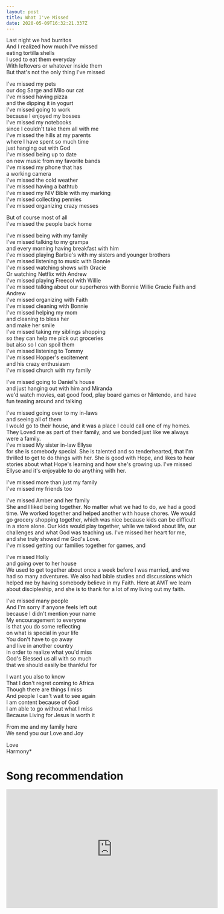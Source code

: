 ```yaml
---
layout: post
title: What I've Missed
date: 2020-05-09T16:32:21.337Z
---
```


Last night we had burritos  
And I realized how much I've missed  
eating tortilla shells  
I used to eat them everyday  
With leftovers or whatever inside them  
But that's not the only thing I've missed  

I've missed my pets  
our dog Sarge and Milo our cat  
I've missed having pizza  
and the dipping it in yogurt  
I've missed going to work  
because I enjoyed my bosses  
I've missed my notebooks  
since I couldn't take them all with me  
I've missed the hills at my parents  
where I have spent so much time  
just hanging out with God  
I've missed being up to date  
on new music from my favorite bands  
I've missed my phone that has  
a working camera  
I've missed the cold weather  
I've missed having a bathtub  
I've missed my NIV Bible with my marking  
I've missed collecting pennies  
I've missed organizing crazy messes  

But of course most of all  
I've missed the people back home  

I've missed being with my family  
I've missed talking to my grampa  
and every morning having breakfast with him  
I've missed playing Barbie's with my sisters and younger brothers  
I've missed listening to music with Bonnie  
I've missed watching shows with Gracie  
Or watching Netflix with Andrew  
I've missed playing Freecol with Willie  
I've missed talking about our superheros with Bonnie Willie Gracie Faith and Andrew  
I've missed organizing with Faith  
I've missed cleaning with Bonnie  
I've missed helping my mom  
and cleaning to bless her  
and make her smile  
I've missed taking my siblings shopping  
so they can help me pick out groceries  
but also so I can spoil them  
I've missed listening to Tommy  
I've missed Hopper's excitement  
and his crazy enthusiasm  
I've missed church with my family  

I've missed going to Daniel's house  
and just hanging out with him and Miranda  
we'd watch movies, eat good food, play board games or Nintendo, and have fun teasing around and talking  

I've missed going over to my in-laws  
and seeing all of them  
I would go to their house, and it was a place I could call one of my homes. They Loved me as part of their family, and we bonded just like we always were a family.  
I've missed My sister in-law Ellyse  
for she is somebody special. She is talented and so tenderhearted, that I'm thrilled to get to do things with her. She is good with Hope, and likes to hear stories about what Hope's learning and how she's growing up. I've missed Ellyse and it's enjoyable to do anything with her.  

I've missed more than just my family  
I've missed my friends too  

I've missed  Amber and her family  
She and I liked being together. No matter what we had to do, we had a good time. We worked together and helped another with house chores. We would go grocery shopping together, which was nice because kids can be difficult in a store alone. Our kids would play together, while we talked about life, our challenges and what God was teaching us. I've missed her heart for me, and she truly showed me God's Love.  
I've missed getting our families together for games, and  

I've missed Holly  
and going over to her house  
We used to get together about once a week before I was married, and we had so many adventures. We also had bible studies and discussions which helped me by having somebody believe in my Faith. Here at AMT we learn about discipleship, and she is to thank for a lot of my living out my faith.  

I've missed many people  
And I'm sorry if anyone feels left out  
because I didn't mention your name  
My encouragement to everyone  
is that you do some reflecting  
on what is special in your life  
You don't have to go away  
and live in another country  
in order to realize what you'd miss  
God's Blessed us all with so much  
that we should easily be thankful for  

I want you also to know  
That I don't regret coming to Africa  
Though there are things I miss  
And people I can't wait to see again  
I am content because of God  
I am able to go without what I miss  
Because Living for Jesus is worth it  

From me and my family here  
We send you our Love and Joy  

Love  
Harmony*  

Song recommendation
=========

<iframe width="560" height="315" src="https://www.youtube.com/embed/YSwziIzLOfE" frameborder="0" allow="accelerometer; autoplay; encrypted-media; gyroscope; picture-in-picture" allowfullscreen></iframe>
